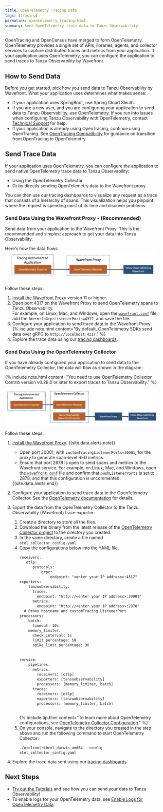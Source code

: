 ```yaml
---
title: OpenTelemetry Tracing Data
tags: [tracing]
permalink: opentelemetry_tracing.html
summary: Send OpenTelemetry trace data to Tanzu Observability. 
---
```


OpenTracing and OpenCensus have merged to form OpenTelemetry. OpenTelemetry provides a single set of APIs, libraries, agents, and collector services to capture distributed traces and metrics from your application. If your application uses OpenTelemetry, you can configure the application to send traces to Tanzu Observability by Wavefront.

## How to Send Data

Before you get started, pick how you send data to Tanzu Observability by Wavefront. What your application uses determines what makes sense: 
* If your application uses SpringBoot, use Spring Cloud Sleuth.
* If you are a new user, and you are configuring your application to send data to Tanzu Observability, use OpenTelemetry. If you run into issues when configuring Tanzu Observability with OpenTelemetry, contact [Technical Support](wavefront_support_feedback.html#support) for help.
* If your application is already using OpenTracing, continue using OpenTracing. See [OpenTracing Compatibility](https://opentelemetry.io/docs/reference/specification/compatibility/opentracing) for guidance on transition from OpenTracing to OpenTelemetry.

## Send Trace Data

If your application uses OpenTelemetry, you can configure the application to send native OpenTelemetry trace data to Tanzu Observability:
* Using the OpenTelemetry Collector 
* Or by directly sending OpenTelemetry data to the Wavefront proxy. 

You can then use our tracing dashboards to visualize any request as a trace that consists of a hierarchy of spans. This visualization helps you pinpoint where the request is spending most of its time and discover problems.

### Send Data Using the Wavefront Proxy - (Recommended) 

Send data from your application to the Wavefront Proxy. This is the recommended and simplest approach to get your data into Tanzu Observability.

Here's how the data flows:
![Shows how the data flows from your application to Tanzu Observability](images/opentelemetry_proxy_tracing.png)

Follow these steps:

1. [Install the Wavefront Proxy](proxies_installing.html) version 11 or higher.
1. Open port 4317 on the Wavefront Proxy to send OpenTelemetry spans to Tanzu Observability. 
  <br/>For example, on Linux, Mac, and Windows, open the [`wavefront.conf`](proxies_configuring.html#proxy-file-paths) file, add the line `otlpGrpcListenerPorts=4317`, and save the file.
1. Configure your application to send trace data to the Wavefront Proxy. 
    {% include note.html content="By default, OpenTelemetry SDKs send data over gRPC to `http://localhost:4317`." %}
1. Explore the trace data using our [tracing dashboards](tracing_basics.html#visualize-distributed-tracing-data).


### Send Data Using the OpenTelemetry Collector

If you have already configured your application to send data to the OpenTelemetry Collector, the data will flow as shown in the diagram:

{% include note.html content="You need to use OpenTelemetry Collector Contrib version v0.28.0 or later to export traces to Tanzu Observability." %} 

![Shows how the data flows from your application to the OpenTelemetry Collector to Tanzu Observability](images/opentelemetry_collector_tracing.png)

Follow these steps:

1. [Install the Wavefront Proxy](proxies_installing.html).
    {{site.data.alerts.note}}
      <ul>
      <li>
        Open port 30001, with <code>customTracingListenerPorts=30001</code>, for the proxy to generate span-level RED metrics.
       </li>
       <li>
         Ensure that port 2878 is open to send spans and metrics to the Wavefront service. For example, on Linux, Mac, and Windows, open the <a href="proxies_configuring.html#proxy-file-paths"><code>wavefront.conf</code></a> file and confirm that <code>pushListenerPorts</code> is set to 2878, and that this configuration is uncommented. 
       </li>
       
     </ul>
    {{site.data.alerts.end}}
     
1. Configure your application to send trace data to the OpenTelemetry Collector. See the [OpenTelemetry documentation](https://opentelemetry.io/docs/collector/) for details.
1. Export the data from the OpenTelemetry Collector to the Tanzu Observability (Wavefront) trace exporter:
    1. Create a directory to store all the files.
    1. Download the binary from the latest release of the [OpenTelemetry Collector project](https://github.com/open-telemetry/opentelemetry-collector-contrib/releases) to the directory you created.
    1. In the same directory, create a file named `otel_collector_config.yaml`.
    1. Copy the configurations below into the YAML file.
        ```
        receivers:
           otlp:
              protocols:
                  grpc:
                      endpoint: "<enter your IP address>:4317"
        exporters:
            tanzuobservability:
              traces:
                endpoint: "http://<enter your IP address>:30001"
              metrics:
                endpoint: "http://<enter your IP address>:2878"
          # Proxy hostname and customTracing ListenerPort
        processors:
            batch:
              timeout: 10s
            memory_limiter:
              check_interval: 1s
              limit_percentage: 50
              spike_limit_percentage: 30


        service:
            pipelines:
              metrics:
                receivers: [otlp]
                exporters: [tansuobservability]
                processors: [memory_limiter, batch]
              traces:
                receivers: [otlp]
                exporters: [tanzuobservability]
                processors: [memory_limiter, batch]
          
        ```
        {% include tip.html content="To learn more about OpenTelemetry configurations, see [OpenTelemetry Collector Configuration](https://opentelemetry.io/docs/collector/configuration/)." %}
    1. On your console, navigate to the directory you created in the step above and run the following command to start OpenTelemetry Collector:
        ```
        ./otelcontribcol_darwin_amd64 --config otel_collector_config.yaml
        ```
1. Explore the trace data sent using our [tracing dashboards](tracing_basics.html#visualize-distributed-tracing-data).


## Next Steps

- [Try out the Tutorials](opentelemetry_java_tutorial.html) and see how you can send your data to Tanzu Observability!
- To enable logs for your OpenTelemetry data, see [Enable Logs for OpenTelemetry Data](opentelemetry_logs.html).
